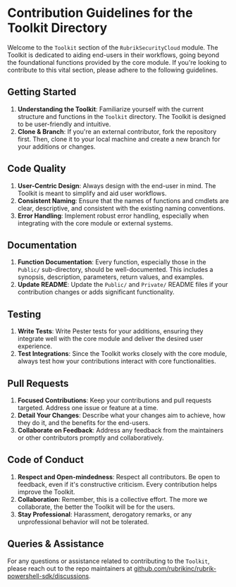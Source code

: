 # Contribution Guidelines for the Toolkit Directory

Welcome to the `Toolkit` section of the `RubrikSecurityCloud` module.
The Toolkit is dedicated to aiding end-users in their workflows,
going beyond the foundational functions provided by the core module.
If you're looking to contribute to this vital section,
please adhere to the following guidelines.

## Getting Started

1. **Understanding the Toolkit**: Familiarize yourself with the current
   structure and functions in the `Toolkit` directory.
   The Toolkit is designed to be user-friendly and intuitive.
2. **Clone & Branch**: If you're an external contributor,
   fork the repository first. Then, clone it to your local machine and
   create a new branch for your additions or changes.

## Code Quality

1. **User-Centric Design**: Always design with the end-user in mind.
   The Toolkit is meant to simplify and aid user workflows.
2. **Consistent Naming**: Ensure that the names of functions and cmdlets
   are clear, descriptive, and consistent with the existing naming conventions.
3. **Error Handling**: Implement robust error handling, especially when
   integrating with the core module or external systems.

## Documentation

1. **Function Documentation**: Every function, especially those in the
   `Public/` sub-directory, should be well-documented.
   This includes a synopsis, description, parameters, return values, and examples.
2. **Update README**: Update the `Public/` and `Private/` README files
   if your contribution changes or adds significant functionality.

## Testing

1. **Write Tests**: Write Pester tests for your additions, ensuring they
   integrate well with the core module and deliver the desired user experience.
2. **Test Integrations**: Since the Toolkit works closely with the core module,
   always test how your contributions interact with core functionalities.

## Pull Requests

1. **Focused Contributions**: Keep your contributions and pull requests
   targeted. Address one issue or feature at a time.
2. **Detail Your Changes**: Describe what your changes aim to achieve,
   how they do it, and the benefits for the end-users.
3. **Collaborate on Feedback**: Address any feedback from the maintainers
   or other contributors promptly and collaboratively.

## Code of Conduct

1. **Respect and Open-mindedness**: Respect all contributors.
   Be open to feedback, even if it's constructive criticism.
   Every contribution helps improve the Toolkit.
2. **Collaboration**: Remember, this is a collective effort.
   The more we collaborate, the better the Toolkit will be for the users.
3. **Stay Professional**: Harassment, derogatory remarks, or any unprofessional
   behavior will not be tolerated.

## Queries & Assistance

For any questions or assistance related to contributing to the `Toolkit`,
please reach out to the repo maintainers at
[github.com/rubrikinc/rubrik-powershell-sdk/discussions](https://github.com/rubrikinc/rubrik-powershell-sdk/discussions).

